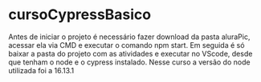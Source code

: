 # cursoCypressBasico

Antes de iniciar o projeto é necessário fazer download da pasta aluraPic, acessar ela via CMD e executar o comando npm start.
Em seguida é só baixar a pasta do projeto com as atividades e executar no VScode, desde que tenham o node e o cypress instalado.
Nesse curso a versão do node utilizada foi a 16.13.1
